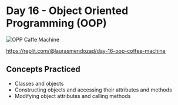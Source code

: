 # Day 16 - Object Oriented Programming (OOP)

![OPP Caffe Machine](https://github.com/laurasmendozad/100-Days-Of-Code-Python/assets/58611097/edb226b7-dc09-4061-a77e-32dfeac705e1)

https://replit.com/@laurasmendozad/day-16-oop-coffee-machine

## Concepts Practiced

- Classes and objects
- Constructing objects and accessing their attributes and methods
- Modifying object attributes and calling methods
